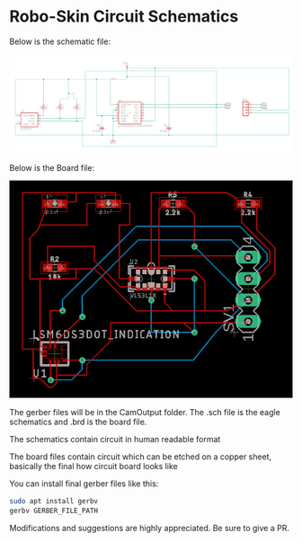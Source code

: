 # Robo-Skin Circuit Schematics

Below is the schematic file:

![](circuit-sch.png)

Below is the Board file:

![](circuit-brd.png)

The gerber files will be in the CamOutput folder. The .sch file is the eagle schematics and .brd is the board file. 

The schematics contain circuit in human readable format

The board files contain circuit which can be etched on a copper sheet, basically the final how circuit board looks like

You can install final gerber files like this:

```bash
sudo apt install gerbv
gerbv GERBER_FILE_PATH
```

Modifications and suggestions are highly appreciated. Be sure to give a PR.
